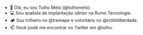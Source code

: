 - 👋 Olá, eu sou Tulho Melo (@tulhomelo)
- 💻 Sou analista de implantação sênior na Rumo Tecnologia.
- 🏕️ Sou trilheiro no @tremape e voluntário no @rctbhliberdade.
- 📫 Você pode me encontrar no Twitter em @tulho.

<!---
tulhomelo/tulhomelo is a ✨ special ✨ repository because its `README.md` (this file) appears on your GitHub profile.
You can click the Preview link to take a look at your changes.
--->
